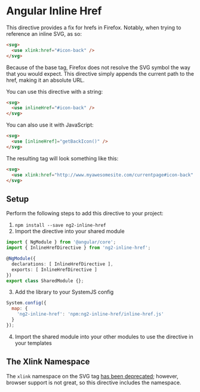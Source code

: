 # Angular Inline Href

This directive provides a fix for hrefs in Firefox. Notably, when trying to reference an inline SVG, as so:

```html
<svg>
  <use xlink:href="#icon-back" />
</svg>
```

Because of the base tag, Firefox does not resolve the SVG symbol the way that you would expect. This directive simply
appends the current path to the href, making it an absolute URL.

You can use this directive with a string:

```html
<svg>
  <use inlineHref="#icon-back" />
</svg>
```

You can also use it with JavaScript:

```html
<svg>
  <use [inlineHref]="getBackIcon()" />
</svg>
```

The resulting tag will look something like this:

```html
<svg>
  <use xlink:href="http://www.myawesomesite.com/currentpage#icon-back" />
</svg>
```

## Setup

Perform the following steps to add this directive to your project:

1. `npm install --save ng2-inline-href`
2. Import the directive into your shared module

```typescript
import { NgModule } from '@angular/core';
import { InlineHrefDirective } from 'ng2-inline-href';

@NgModule({
  declarations: [ InlineHrefDirective ],
  exports: [ InlineHrefDirective ]
})
export class SharedModule {};
```

3. Add the library to your SystemJS config

```javascript
System.config({
  map: {
    'ng2-inline-href': 'npm:ng2-inline-href/inline-href.js'
  }
});
```

4. Import the shared module into your other modules to use the directive in your templates

## The Xlink Namespace

The `xlink` namespace on the SVG tag
[has been deprecated](https://developer.mozilla.org/en-US/docs/Web/SVG/Attribute/xlink:href); however, browser support
is not great, so this directive includes the namespace.

